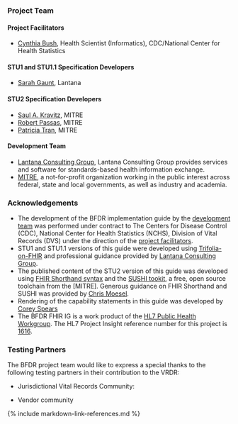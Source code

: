 ### Project Team
#### Project Facilitators
<!-- * [Jenny Couse](https://www.linkedin.com/in/jenny-couse-22637a36/), Health Scientist (Informatics), CDC/National Center for Health Statistics
* [Alaina Gregory](https://www.linkedin.com/in/alaina-elliott-aa9923/), IT Specialist, CDC/National Center for Health Statistics
* Veronique Benie, Computer Scientist, CDC/National Center for Health Statistics
* [Kate Brett](https://www.linkedin.com/in/kate-brett-40403030/), Director of Research Science, CDC/National Center for Health Statistics
* [Prachi Mehta](https://www.linkedin.com/in/prachim1/), Health Scientist (Informatics), CDC/National Center for Health Statistics -->
* [Cynthia Bush](https://www.linkedin.com/in/cynthia-cindy-bush-584bb0158/), Health Scientist (Informatics), CDC/National Center for Health Statistics

#### STU1 and STU1.1 Specification Developers
* [Sarah Gaunt](https://www.linkedin.com/in/sarahgaunt/), Lantana

#### STU2 Specification Developers
* [Saul A. Kravitz](https://www.linkedin.com/in/skravitz/), MITRE
* [Robert Passas](https://www.linkedin.com/in/robert-passas-b2b795124/), MITRE
* [Patricia Tran](https://www.linkedin.com/in/patricia-tran-56896874/), MITRE


#### Development Team
* [Lantana Consulting Group](https://www.lantanagroup.com/), Lantana Consulting Group provides services and software for standards-based health information exchange.
* [MITRE](https://www.mitre.org), a not-for-profit organization working in the public interest across federal, state and local governments, as well as industry and academia.

### Acknowledgements
* The development of the BFDR implementation guide by the [development team](credits.html#development-team) was performed under contract to The Centers for Disease Control (CDC), National Center for Health Statistics (NCHS), Division of Vital Records (DVS) under the direction of the [project facilitators](credits.html#project-facilitators).
* STU1 and STU1.1 versions of this guide were developed using [Trifolia-on-FHIR](https://trifolia-fhir-dev.lantanagroup.com/) and professional guidance provided by [Lantana Consulting Group](https://www.lantanagroup.com/).
* The published content of the STU2 version of this guide was developed using [FHIR Shorthand syntax](http://hl7.org/fhir/uv/shorthand/) and the [SUSHI tookit](https://fshschool.org/docs/sushi/), a free, open source toolchain from the [MITRE]. Generous guidance on FHIR Shorthand and SUSHI was provided by [Chris Moesel](https://www.linkedin.com/in/cmoesel/).  
* Rendering of the capability statements in this guide was developed by [Corey Spears](https://www.linkedin.com/in/coreyspears/)
* The BFDR FHIR IG is a work product of the [HL7 Public Health Workgroup](http://www.hl7.org/Special/committees/pher/overview.cfm). The HL7 Project Insight reference number for this project is [1616](http://www.hl7.org/Special/committees/pher/projects.cfm?action=edit&ProjectNumber=1616).


### Testing Partners
The BFDR project team would like to express a special thanks to the following testing partners in their contribution to the VRDR:

* Jurisdictional Vital Records Community:

* Vendor community


{% include markdown-link-references.md %}